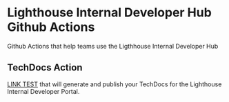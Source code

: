 # Lighthouse Internal Developer Hub Github Actions

Github Actions that help teams use the Ligthhouse Internal Developer Hub

## TechDocs Action

[LINK TEST](https://github.com/department-of-veterans-affairs/lighthouse-developer-portal/) that will generate and publish your TechDocs for the Lighthouse Internal Developer Portal.
